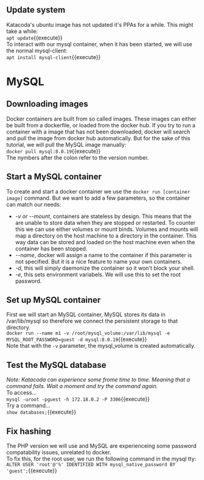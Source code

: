 ## Update system
Katacoda's ubuntu image has not updated it's PPAs for a while. This might take a while:  
`apt update`{{execute}}  
To interact with our mysql container, when it has been started, we will use the normal mysql-client:  
`apt install mysql-client`{{execute}}  

# MySQL

## Downloading images
Docker containers are built from so called images. These images can either be built from a dockerfile, or loaded from the docker hub. If you try to run a container with a image that has not been downloaded, docker will search and pull the image from docker hub automatically. But for the sake of this tutorial, we will pull the MySQL image manually:     
`docker pull mysql:8.0.19`{{execute}}  
The nymbers after the colon refer to the version number. 

## Start a MySQL container
To create and start a docker container we use the `docker run [container image]` command. But we want to add a few parameters, so the container can match our needs:  
* *-v or --mount*, containers are stateless by design. This means that the are unable to store data when they are stopped or restarted. To counter this we can use either volumes or mount binds. Volumes and mounts will map a directory on the host machine to a directory in the container. This way data can be stored and loaded on the host machine even when the container has been stopped.  
* *--name*, docker will assign a name to the container if this parameter is not specified. But it is a nice feature to name your own containers.
* *-d*, this will simply daemonize the container so it won't block your shell.  
* *-e*, this sets environment variabels. We will use this to set the root password.

## Set up MySQL container
First we will start an MySQL container, MySQL stores its data in /var/lib/mysql so therefore we connect the persistent storage to that directory.  
`docker run --name m1 -v /root/mysql_volume:/var/lib/mysql -e MYSQL_ROOT_PASSWORD=guest -d mysql:8.0.19`{{execute}}  
Note that with the `-v` parameter, the mysql_volume is created automatically.  

## Test the MySQL database
*Note: Katacoda can experience some frome time to time. Meaning that a command fails. Wait a moment and try the command again.*   
To access...  
`mysql -uroot -pguest -h 172.18.0.2 -P 3306`{{execute}}  
Try a command...  
`show databases;`{{execute}}  
## Fix hashing
The PHP version we will use and MySQL are experienceing some password compatability issues, unrelated to docker.  
To fix this, for the root user, we run the following command in the mysql tty:  
`ALTER USER 'root'@'%' IDENTIFIED WITH mysql_native_password BY 'guest';`{{execute}}  
